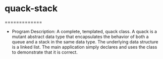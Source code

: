 # quack-stack
=============

* Program Description: A complete, templated, quack class. A quack is a 
mutant abstract data type that encapsulates the behavior of both a queue
and a stack in the same data type. The underlying data structure is a 
linked list. The main application simply declares and uses the class to 
demonstrate that it is correct.
